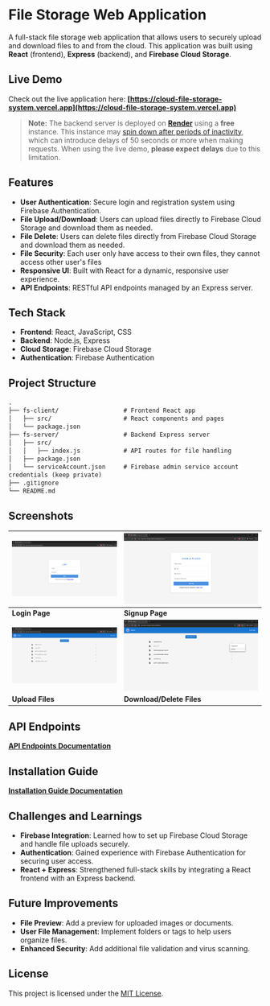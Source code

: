 # File Storage Web Application

A full-stack file storage web application that allows users to securely upload and download files to and from the cloud. This application was built using **React** (frontend), **Express** (backend), and **Firebase Cloud Storage**.

## Live Demo

Check out the live application here: **[https://cloud-file-storage-system.vercel.app](https://cloud-file-storage-system.vercel.app)**

> **Note:** The backend server is deployed on **[Render](https://render.com/)** using a **free** instance. This instance may [spin down after periods of inactivity](https://docs.render.com/free#spinning-down-on-idle), which can introduce delays of 50 seconds or more when making requests. When using the live demo, **please expect delays** due to this limitation.

## Features

- **User Authentication**: Secure login and registration system using Firebase Authentication.
- **File Upload/Download**: Users can upload files directly to Firebase Cloud Storage and download them as needed.
- **File Delete**: Users can delete files directly from Firebase Cloud Storage and download them as needed.
- **File Security**: Each user only have access to their own files, they cannot access other user's files
- **Responsive UI**: Built with React for a dynamic, responsive user experience.
- **API Endpoints**: RESTful API endpoints managed by an Express server.

## Tech Stack

- **Frontend**: React, JavaScript, CSS
- **Backend**: Node.js, Express
- **Cloud Storage**: Firebase Cloud Storage
- **Authentication**: Firebase Authentication

## Project Structure

```plaintext
.
├── fs-client/                  # Frontend React app
│   ├── src/                    # React components and pages
│   └── package.json
├── fs-server/                  # Backend Express server
│   ├── src/               
│   │   ├── index.js            # API routes for file handling
│   ├── package.json
│   └── serviceAccount.json     # Firebase admin service account credentials (keep private)
├── .gitignore
└── README.md
```

## Screenshots

| ![Login Page](./img/login.png)              | ![Signup Page](./img/signup.png)              |
|---------------------------------------------|-----------------------------------------------|
| **Login Page**                              | **Signup Page**                               |
| ![Upload Page](./img/upload.png)            | ![Download-Delete](./img/download-delete.png) |
| **Upload Files**                            | **Download/Delete Files**                     |

## API Endpoints

**[API Endpoints Documentation](./fs-server/api.md)**

## Installation Guide

**[Installation Guide Documentation](./guide.md)**

## Challenges and Learnings

- **Firebase Integration**: Learned how to set up Firebase Cloud Storage and handle file uploads securely.
- **Authentication**: Gained experience with Firebase Authentication for securing user access.
- **React + Express**: Strengthened full-stack skills by integrating a React frontend with an Express backend.

## Future Improvements

- **File Preview**: Add a preview for uploaded images or documents.
- **User File Management**: Implement folders or tags to help users organize files.
- **Enhanced Security**: Add additional file validation and virus scanning.

## License

This project is licensed under the [MIT License](./LICENSE).